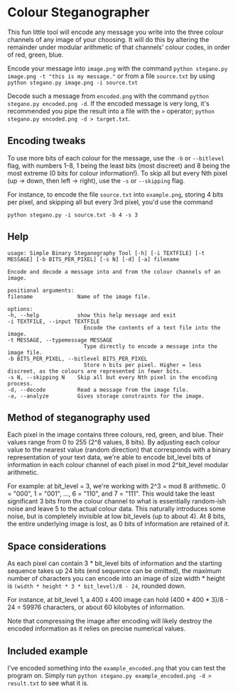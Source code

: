 # Colour Steganographer
This fun little tool will encode any message you write into the three
colour channels of any image of your choosing. It will do this by altering the
remainder under modular arithmetic of that channels' colour codes, in order of red, green, blue.

Encode your message into `image.png` with the command `python stegano.py image.png -t "this is my message."` or from a file `source.txt` by using `python stegano.py image.png -i source.txt`

Decode such a message from `encoded.png` with the command `python stegano.py encoded.png -d`. If the encoded message is very long, it's recommended you pipe the result into a file with the `>` operator; `python stegano.py encoded.png -d > target.txt`.

## Encoding tweaks
To use more bits of each colour for the message, use the `-b` or `--bitlevel` flag, with numbers 1-8, 1 being the least bits (most discreet) and 8 being the most extreme (0 bits for colour information!). To skip all but every Nth pixel (up -> down, then left -> right), use the `-s` or `--skipping` flag.

For instance, to encode the file `source.txt` into `example.png`, storing 4 bits per pixel, and skipping all but every 3rd pixel, you'd use the command

`python stegano.py -i source.txt -b 4 -s 3`

## Help
    usage: Simple Binary Steganography Tool [-h] [-i TEXTFILE] [-t MESSAGE] [-b BITS_PER_PIXEL] [-s N] [-d] [-a] filename

    Encode and decode a message into and from the colour channels of an image.

    positional arguments:
    filename              Name of the image file.

    options:
    -h, --help            show this help message and exit
    -i TEXTFILE, --input TEXTFILE
                            Encode the contents of a text file into the image.
    -t MESSAGE, --typemessage MESSAGE
                            Type directly to encode a message into the image file.
    -b BITS_PER_PIXEL, --bitlevel BITS_PER_PIXEL
                            Store n bits per pixel. Higher = less discreet, as the colours are represented in fewer bits.
    -s N, --skipping N    Skip all but every Nth pixel in the encoding process.
    -d, --decode          Read a message from the image file.
    -a, --analyze         Gives storage constraints for the image.

## Method of steganography used
Each pixel in the image contains three colours, red, green, and blue. Their values range from 0 to 255 (2^8 values, 8 bits). By adjusting
each colour value to the nearest value (random direction) that corresponds with a binary representation of your text data, we're able to
encode bit_level bits of information in each colour channel of each pixel in mod 2^bit_level modular arithmetic.

For example: at bit_level = 3, we're working with 2^3 = mod 8 arithmetic. 0 = "000", 1 = "001", ..., 6 = "110", and 7 = "111". This would
take the least significant 3 bits from the colour channel to what is essentially random-ish noise and leave 5 to the actual colour data.
This naturally introduces some noise, but is completely invisible at low bit_levels (up to about 4). At 8 bits, the entire underlying image is lost, as
0 bits of information are retained of it.

## Space considerations
As each pixel can contain 3 * bit_level bits of information and the starting sequence takes up 24 bits (end sequence can be omitted), the maximum number of characters you can encode into an image of size width * height is `(width * height * 3 * bit_level)/8 - 24`, rounded down.

For instance, at bit_level 1, a 400 x 400 image can hold (400 * 400 * 3)/8 - 24 = 59976 characters, or about 60 kilobytes of information.

Note that compressing the image after encoding will likely destroy the encoded information as it relies on precise numerical values.

## Included example
I've encoded something into the `example_encoded.png` that you can test the program on. Simply run `python stegano.py example_encoded.png -d > result.txt` to see what it is.
